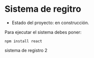 <h1>Sistema de regitro</h1>

- Estado del proyecto: en construcción.

Para ejecutar el sistema debes poner:

```npm install react```

sistema de registro 2 
